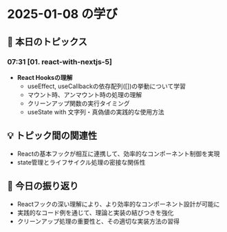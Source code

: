 # 2025-01-08 の学び

## 📝 本日のトピックス

### 07:31 [01. react-with-nextjs-5]

- **React Hooksの理解**
  - useEffect, useCallbackの依存配列([])の挙動について学習
  - マウント時、アンマウント時の処理の理解
  - クリーンアップ関数の実行タイミング
  - useState with 文字列・真偽値の実践的な使用方法

## 💡 トピック間の関連性

- Reactの基本フックが相互に連携して、効率的なコンポーネント制御を実現
- state管理とライフサイクル処理の密接な関係性

## 📌 今日の振り返り

- Reactフックの深い理解により、より効率的なコンポーネント設計が可能に
- 実践的なコード例を通じて、理論と実装の結びつきを強化
- クリーンアップ処理の重要性と、その適切な実装方法の習得
